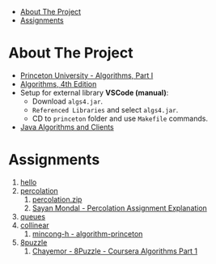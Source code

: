 - [About The Project](#about-the-project)
- [Assignments](#assignments)

# About The Project

- [Princeton University - Algorithms, Part I](https://www.coursera.org/learn/algorithms-part1)
- [Algorithms, 4th Edition](https://algs4.cs.princeton.edu/home/)
- Setup for external library **VSCode (manual)**:
  - Download `algs4.jar`.
  - `Referenced Libraries` and select `algs4.jar`.
  - CD to `princeton` folder and use `Makefile` commands.
- [Java Algorithms and Clients](https://algs4.cs.princeton.edu/code/)

# Assignments

1. [hello](https://coursera.cs.princeton.edu/algs4/assignments/hello/specification.php)
2. [percolation](https://coursera.cs.princeton.edu/algs4/assignments/percolation/specification.php)
   1. [percolation.zip](https://www.cs.princeton.edu/courses/archive/fall24/cos226/assignments/percolation/percolation.zip)
   2. [Sayan Mondal - Percolation Assignment Explanation](https://www.youtube.com/watch?v=gaBWn0gGM4Q)
3. [queues](https://coursera.cs.princeton.edu/algs4/assignments/queues/specification.php)
4. [collinear](https://coursera.cs.princeton.edu/algs4/assignments/collinear/specification.php)
   1. [mincong-h - algorithm-princeton](https://github.com/mincong-h/algorithm-princeton)
5. [8puzzle](https://coursera.cs.princeton.edu/algs4/assignments/8puzzle/specification.php)
   1. [Chayemor - 8Puzzle - Coursera Algorithms Part 1](https://gist.github.com/Chayemor/3c37baaa77a489214d8b46ef8d968d96)
